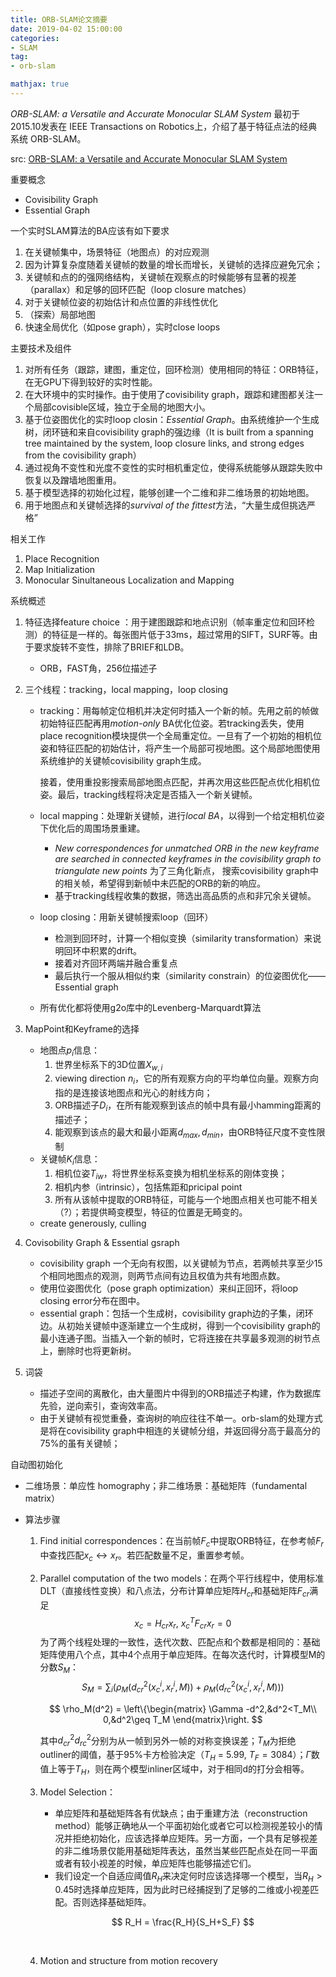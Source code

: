 ```yaml
---
title: ORB-SLAM论文摘要
date: 2019-04-02 15:00:00
categories:
- SLAM
tag:
- orb-slam

mathjax: true
---
```






*ORB-SLAM: a Versatile and Accurate Monocular SLAM System* 最初于2015.10发表在 IEEE Transactions on Robotics上，介绍了基于特征点法的经典系统 ORB-SLAM。



src: [ORB-SLAM: a Versatile and Accurate Monocular SLAM System](https://ieeexplore.ieee.org/document/7219438)



重要概念

- Covisibility Graph
- Essential Graph



一个实时SLAM算法的BA应该有如下要求

1. 在关键帧集中，场景特征（地图点）的对应观测
2. 因为计算复杂度随着关键帧的数量的增长而增长，关键帧的选择应避免冗余；
3. 关键帧和点的的强网络结构，关键帧在观察点的时候能够有显著的视差（parallax）和足够的回环匹配（loop closure matches）
4. 对于关键帧位姿的初始估计和点位置的非线性优化
5. （探索）局部地图
6. 快速全局优化（如pose graph），实时close loops



主要技术及组件

1. 对所有任务（跟踪，建图，重定位，回环检测）使用相同的特征：ORB特征，在无GPU下得到较好的实时性能。
2. 在大环境中的实时操作。由于使用了covisibility graph，跟踪和建图都关注一个局部covisible区域，独立于全局的地图大小。
3. 基于位姿图优化的实时loop closin：*Essential Graph*。由系统维护一个生成树，闭环链和来自covisibility graph的强边缘（It is built from a spanning tree maintained by the system, loop closure links, and strong edges from the covisibility graph）
4. 通过视角不变性和光度不变性的实时相机重定位，使得系统能够从跟踪失败中恢复以及蹭墙地图重用。
5. 基于模型选择的初始化过程，能够创建一个二维和非二维场景的初始地图。
6. 用于地图点和关键帧选择的*survival of the fittest*方法，“大量生成但挑选严格”



相关工作

1. Place Recognition
2. Map Initialization
3. Monocular Sinultaneous Localization and Mapping



系统概述

1. 特征选择feature choice ：用于建图跟踪和地点识别（帧率重定位和回环检测）的特征是一样的。每张图片低于33ms，超过常用的SIFT，SURF等。由于要求旋转不变性，排除了BRIEF和LDB。

   - ORB，FAST角，256位描述子

2. 三个线程：tracking，local mapping，loop closing

   - tracking：用每帧定位相机并决定何时插入一个新的帧。先用之前的帧做初始特征匹配再用*motion-only* BA优化位姿。若tracking丢失，使用place recognition模块提供一个全局重定位。一旦有了一个初始的相机位姿和特征匹配的初始估计，将产生一个局部可视地图。这个局部地图使用系统维护的关键帧covisibility graph生成。

     接着，使用重投影搜索局部地图点匹配，并再次用这些匹配点优化相机位姿。最后，tracking线程将决定是否插入一个新关键帧。

   - local mapping：处理新关键帧，进行*local BA*，以得到一个给定相机位姿下优化后的周围场景重建。

     - *New correspondences for unmatched ORB in the new keyframe are searched in connected keyframes in the covisibility graph to triangulate new points* 为了三角化新点， 搜索covisibility graph中的相关帧，希望得到新帧中未匹配的ORB的新的响应。
     - 基于tracking线程收集的数据，筛选出高品质的点和非冗余关键帧。

   - loop closing：用新关键帧搜索loop（回环）

     - 检测到回环时，计算一个相似变换（similarity transformation）来说明回环中积累的drift。
     - 接着对齐回环两端并融合重复点
     - 最后执行一个服从相似约束（similarity constrain）的位姿图优化——Essential graph

   - 所有优化都将使用g2o库中的Levenberg-Marquardt算法

3. MapPoint和Keyframe的选择
   - 地图点$p_i$信息：
     1. 世界坐标系下的3D位置$X_{w,i}$
     2. viewing direction  $n_i$，它的所有观察方向的平均单位向量。观察方向指的是连接该地图点和光心的射线方向；
     3. ORB描述子$D_i$，在所有能观察到该点的帧中具有最小hamming距离的描述子；
     4. 能观察到该点的最大和最小距离$d_{max}, d_{min}$，由ORB特征尺度不变性限制
   - 关键帧$K_i$信息：
     1. 相机位姿$T_{iw}$，将世界坐标系变换为相机坐标系的刚体变换；
     2. 相机内参（intrinsic），包括焦距和pricipal point
     3. 所有从该帧中提取的ORB特征，可能与一个地图点相关也可能不相关（?）；若提供畸变模型，特征的位置是无畸变的。
   - create generously, culling

4. Covisobility Graph & Essential gsraph

   - covisibility graph 一个无向有权图，以关键帧为节点，若两帧共享至少15个相同地图点的观测，则两节点间有边且权值为共有地图点数。
   - 使用位姿图优化（pose graph optimization）来纠正回环，将loop closing error分布在图中。
   - essential graph：包括一个生成树，covisibility graph边的子集，闭环边。从初始关键帧中逐渐建立一个生成树，得到一个covisibility graph的最小连通子图。当插入一个新的帧时，它将连接在共享最多观测的树节点上，删除时也将更新树。

5. 词袋

   - 描述子空间的离散化，由大量图片中得到的ORB描述子构建，作为数据库先验，逆向索引，查询效率高。
   - 由于关键帧有视觉重叠，查询树的响应往往不单一。orb-slam的处理方式是将在covisibility graph中相连的关键帧分组，并返回得分高于最高分的75%的虽有关键帧；

   

自动图初始化

   - 二维场景：单应性 homography；非二维场景：基础矩阵（fundamental matrix）

   - 算法步骤

     1. Find initial correspondences：在当前帧$F_c$中提取ORB特征，在参考帧$F_r$中查找匹配$x_c\leftrightarrow x_r$。若匹配数量不足，重置参考帧。

     2. Parallel computation of the two models：在两个平行线程中，使用标准DLT（直接线性变换）和八点法，分布计算单应矩阵$H_{cr}$和基础矩阵$F_{cr}$满足
        $$
        x_c = H_{cr}x_r,\ x_c^TF_{cr}x_r = 0
        $$
        为了两个线程处理的一致性，迭代次数、匹配点和个数都是相同的：基础矩阵使用八个点，其中4个点用于单应矩阵。在每次迭代时，计算模型M的分数$S_M$：
        $$
        S_M = \sum_i(\rho_M(d_{cr}^2(x_c^i,x_r^i,M))+\rho_M(d_{rc}^2(x_c^i,x_r^i,M)))
        $$

        $$
        \rho_M(d^2) = \left\{\begin{matrix}
        \Gamma -d^2,&d^2<T_M\\ 
        0,&d^2\geq T_M
        \end{matrix}\right.
        $$

        其中$d_{cr}^2$$d_{rc}^2$分别为从一帧到另外一帧的对称变换误差；$T_M$为拒绝outliner的阈值，基于95%卡方检验决定（$T_H$ = 5.99, $T_F = 3084$）；$\Gamma$数值上等于$T_H$，则在两个模型inliner区域中，对于相同d的打分会相等。

     3. Model Selection：

        - 单应矩阵和基础矩阵各有优缺点；由于重建方法（reconstruction method）能够正确地从一个平面初始化或者它可以检测视差较小的情况并拒绝初始化，应该选择单应矩阵。另一方面，一个具有足够视差的非二维场景仅能用基础矩阵表达，虽然当某些匹配点处在同一平面或者有较小视差的时候，单应矩阵也能够描述它们。
        - 我们设定一个自适应阈值$R_H$来决定何时应该选择哪一个模型，当$R_H>0.45$时选择单应矩阵，因为此时已经捕捉到了足够的二维或小视差匹配。否则选择基础矩阵。

        $$
        R_H = \frac{R_H}{S_H+S_F}
        $$

        ​	

     4. Motion and structure from motion recovery

